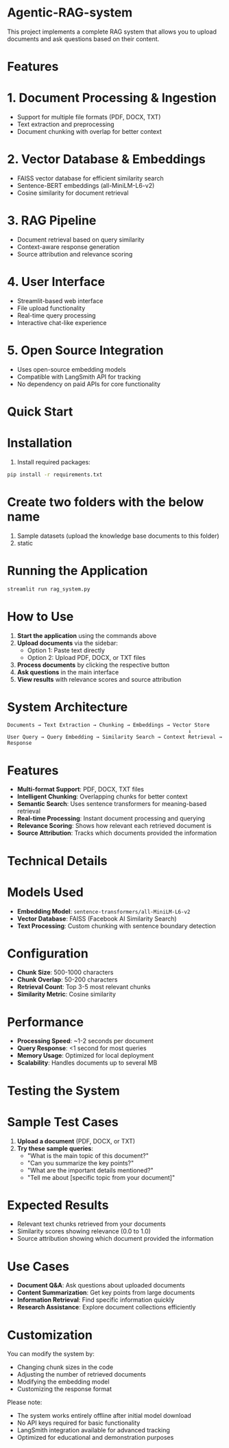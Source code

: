 # Agentic-RAG-system

This project implements a complete RAG system that allows you to upload documents and ask questions based on their content.

# Features

# 1. Document Processing & Ingestion
- Support for multiple file formats (PDF, DOCX, TXT)
- Text extraction and preprocessing
- Document chunking with overlap for better context

# 2. Vector Database & Embeddings
- FAISS vector database for efficient similarity search
- Sentence-BERT embeddings (all-MiniLM-L6-v2)
- Cosine similarity for document retrieval

# 3. RAG Pipeline
- Document retrieval based on query similarity
- Context-aware response generation
- Source attribution and relevance scoring

# 4. User Interface
- Streamlit-based web interface
- File upload functionality
- Real-time query processing
- Interactive chat-like experience

# 5. Open Source Integration
- Uses open-source embedding models
- Compatible with LangSmith API for tracking
- No dependency on paid APIs for core functionality

 # Quick Start

# Installation

1. Install required packages:
```bash
pip install -r requirements.txt
```

# Create two folders with the below name
1. Sample datasets (upload the knowledge base documents to this folder)
2. static

# Running the Application

```bash
streamlit run rag_system.py
```

 # How to Use

1. **Start the application** using the commands above
2. **Upload documents** via the sidebar:
   - Option 1: Paste text directly
   - Option 2: Upload PDF, DOCX, or TXT files
3. **Process documents** by clicking the respective button
4. **Ask questions** in the main interface
5. **View results** with relevance scores and source attribution

 # System Architecture

```
Documents → Text Extraction → Chunking → Embeddings → Vector Store
                                                           ↓
User Query → Query Embedding → Similarity Search → Context Retrieval → Response
```

 # Features

- **Multi-format Support**: PDF, DOCX, TXT files
- **Intelligent Chunking**: Overlapping chunks for better context
- **Semantic Search**: Uses sentence transformers for meaning-based retrieval
- **Real-time Processing**: Instant document processing and querying
- **Relevance Scoring**: Shows how relevant each retrieved document is
- **Source Attribution**: Tracks which documents provided the information

 # Technical Details

# Models Used
- **Embedding Model**: `sentence-transformers/all-MiniLM-L6-v2`
- **Vector Database**: FAISS (Facebook AI Similarity Search)
- **Text Processing**: Custom chunking with sentence boundary detection

# Configuration
- **Chunk Size**: 500-1000 characters
- **Chunk Overlap**: 50-200 characters
- **Retrieval Count**: Top 3-5 most relevant chunks
- **Similarity Metric**: Cosine similarity

 # Performance

- **Processing Speed**: ~1-2 seconds per document
- **Query Response**: <1 second for most queries
- **Memory Usage**: Optimized for local deployment
- **Scalability**: Handles documents up to several MB

# Testing the System

# Sample Test Cases

1. **Upload a document** (PDF, DOCX, or TXT)
2. **Try these sample queries**:
   - "What is the main topic of this document?"
   - "Can you summarize the key points?"
   - "What are the important details mentioned?"
   - "Tell me about [specific topic from your document]"

# Expected Results
- Relevant text chunks retrieved from your documents
- Similarity scores showing relevance (0.0 to 1.0)
- Source attribution showing which document provided the information

 # Use Cases

- **Document Q&A**: Ask questions about uploaded documents
- **Content Summarization**: Get key points from large documents
- **Information Retrieval**: Find specific information quickly
- **Research Assistance**: Explore document collections efficiently

# Customization

You can modify the system by:
- Changing chunk sizes in the code
- Adjusting the number of retrieved documents
- Modifying the embedding model
- Customizing the response format

 Please note:

- The system works entirely offline after initial model download
- No API keys required for basic functionality
- LangSmith integration available for advanced tracking
- Optimized for educational and demonstration purposes
